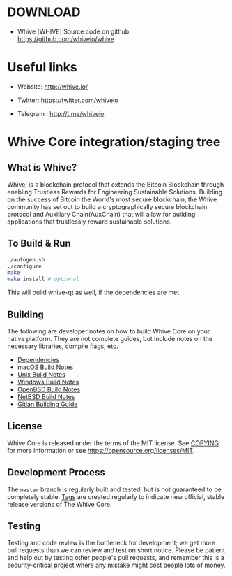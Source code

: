 
DOWNLOAD
========

* Whive [WHIVE] Source code on github https://github.com/whiveio/whive


Useful links
============

* Website:        http://whive.io/

* Twitter:        https://twitter.com/whiveio
* Telegram   :    http://t.me/whiveio


Whive Core integration/staging tree
=====================================

What is Whive?
----------------

Whive, is a blockchain protocol that extends the Bitcoin Blockchain through enabling Trustless Rewards for Engineering Sustainable Solutions. Building on the success of Bitcoin the World's most secure blockchain, the Whive community has set out to build a cryptographically secure blockchain protocol and Auxiliary Chain(AuxChain) that will allow for building applications that trustlessly reward sustainable solutions.

To Build & Run
---------------------

```bash
./autogen.sh
./configure
make
make install # optional
```

This will build whive-qt as well, if the dependencies are met.

Building
---------------------
The following are developer notes on how to build Whive Core on your native platform. They are not complete guides, but include notes on the necessary libraries, compile flags, etc.

- [Dependencies](doc/dependencies.md)
- [macOS Build Notes](doc/build-osx.md)
- [Unix Build Notes](doc/build-unix.md)
- [Windows Build Notes](doc/build-windows.md)
- [OpenBSD Build Notes](doc/build-openbsd.md)
- [NetBSD Build Notes](doc/build-netbsd.md)
- [Gitian Building Guide](doc/gitian-building.md)


License
-------

Whive Core is released under the terms of the MIT license. See [COPYING](COPYING) for more
information or see https://opensource.org/licenses/MIT.

Development Process
-------------------

The `master` branch is regularly built and tested, but is not guaranteed to be
completely stable. [Tags](https://github.com/whivecom/Whive-Core/tags) are created
regularly to indicate new official, stable release versions of The Whive Core.

Testing
-------

Testing and code review is the bottleneck for development; we get more pull
requests than we can review and test on short notice. Please be patient and help out by testing
other people's pull requests, and remember this is a security-critical project where any mistake might cost people
lots of money.


